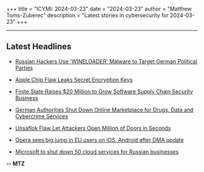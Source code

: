 +++
title = "ICYMI: 2024-03-23"
date = "2024-03-23"
author = "Matthew Toms-Zuberec"
description = "Latest stories in cybersecurity for 2024-03-23"
+++

---------------------------------------------------------------------------
## Latest Headlines
- [Russian Hackers Use 'WINELOADER' Malware to Target German Political Parties](https://thehackernews.com/2024/03/russian-hackers-use-wineloader-malware.html)

- [Apple Chip Flaw Leaks Secret Encryption Keys](https://www.wired.com/story/apple-m-chip-flaw-leak-encryption-keys/)

- [Finite State Raises $20 Million to Grow Software Supply Chain Security Business](https://www.securityweek.com/finite-state-raises-20-million-to-grow-software-supply-chain-security-business/)

- [German Authorities Shut Down Online Marketplace for Drugs, Data and Cybercrime Services](https://www.securityweek.com/german-authorities-shut-down-online-marketplace-for-drugs-data-and-cybercrime-services/)

- [Unsaflok Flaw Let Attackers Open Million of Doors in Seconds](https://cybersecuritynews.com/unsaflok-flaw/)

- [Opera sees big jump in EU users on iOS, Android after DMA update](https://www.bleepingcomputer.com/news/technology/opera-sees-big-jump-in-eu-users-on-ios-android-after-dma-update/)

- [Microsoft to shut down 50 cloud services for Russian businesses](https://www.bleepingcomputer.com/news/microsoft/microsoft-to-shut-down-50-cloud-services-for-russian-businesses/)

**-- MTZ**